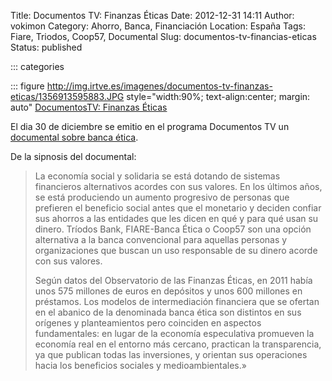Title: Documentos TV: Finanzas Éticas
Date: 2012-12-31 14:11
Author: vokimon
Category: Ahorro, Banca, Financiación
Location: España
Tags: Fiare, Triodos, Coop57, Documental
Slug: documentos-tv-financias-eticas
Status: published

::: categories

::: figure http://img.irtve.es/imagenes/documentos-tv-finanzas-eticas/1356913595883.JPG style="width:90%; text-align:center; margin: auto"
	[DocumentosTV: Finanzas Éticas](http://www.rtve.es/alacarta/videos/documentos-tv/documentos-tv-finanzas-eticas/1629722)


El dia 30 de diciembre se emitio en el programa Documentos TV un [documental sobre banca ética](http://www.rtve.es/alacarta/videos/documentos-tv/documentos-tv-finanzas-eticas/1629722/).

De la sipnosis del documental:

> La economía social y solidaria se está dotando de sistemas financieros alternativos acordes con sus valores. En los últimos años, se está produciendo un aumento progresivo de personas que prefieren el beneficio social antes que el monetario y deciden confiar sus ahorros a las entidades que les dicen en qué y para qué usan su dinero. Tríodos Bank, FIARE-Banca Ética o Coop57 son una opción alternativa a la banca convencional para aquellas personas y organizaciones que buscan un uso responsable de su dinero acorde con sus valores.
> 
> Según datos del Observatorio de las Finanzas Éticas, en 2011 había unos 575 millones de euros en depósitos y unos 600 millones en préstamos. Los modelos de intermediación financiera que se ofertan en el abanico de la denominada banca ética son distintos en sus orígenes y planteamientos pero coinciden en aspectos fundamentales: en lugar de la economía especulativa promueven la economía real en el entorno más cercano, practican la transparencia, ya que publican todas las inversiones, y orientan sus operaciones hacia los beneficios sociales y medioambientales.»
